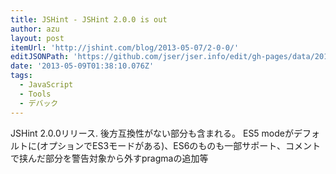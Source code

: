 ```yaml
---
title: JSHint - JSHint 2.0.0 is out
author: azu
layout: post
itemUrl: 'http://jshint.com/blog/2013-05-07/2-0-0/'
editJSONPath: 'https://github.com/jser/jser.info/edit/gh-pages/data/2013/05/index.json'
date: '2013-05-09T01:38:10.076Z'
tags:
  - JavaScript
  - Tools
  - デバック
---
```

JSHint 2.0.0リリース.
後方互換性がない部分も含まれる。
ES5 modeがデフォルトに(オプションでES3モードがある)、ES6のものも一部サポート、コメントで挟んだ部分を警告対象から外すpragmaの追加等
